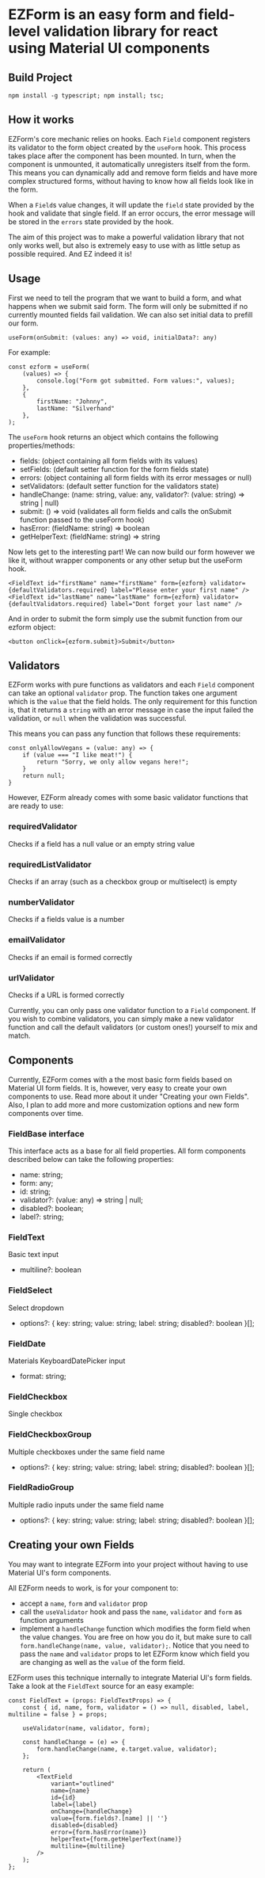 # EZForm is an easy form and field-level validation library for react using Material UI components

## Build Project

````
npm install -g typescript; npm install; tsc;
````

## How it works

EZForm's core mechanic relies on hooks. Each `Field` component registers its validator to the form object created by the `useForm` hook. This process takes place after the component has been mounted. In turn, when the component is unmounted, it automatically unregisters itself from the form. This means you can dynamically add and remove form fields and have more complex structured forms, without having to know how all fields look like in the form.

When a `Field`s value changes, it will update the `field` state provided by the hook and validate that single field. If an error occurs, the error message will be stored in the `errors` state provided by the hook.

The aim of this project was to make a powerful validation library that not only works well, but also is extremely easy to use with as little setup as possible required. And EZ indeed it is!

## Usage

First we need to tell the program that we want to build a form, and what happens when we submit said form. The form will only be submitted if no currently mounted fields fail validation. We can also set initial data to prefill our form.


````
useForm(onSubmit: (values: any) => void, initialData?: any)
````

For example:

````
const ezform = useForm(
    (values) => {
        console.log("Form got submitted. Form values:", values);
    },
    {
        firstName: "Johnny",
        lastName: "Silverhand"
    },
);
````

The `useForm` hook returns an object which contains the following properties/methods:

- fields: (object containing all form fields with its values)
- setFields: (default setter function for the form fields state)
- errors: (object containing all form fields with its error messages or null)
- setValidators: (default setter function for the validators state)
- handleChange: (name: string, value: any, validator?: (value: string) => string | null)
- submit: () => void (validates all form fields and calls the onSubmit function passed to the useForm hook)
- hasError: (fieldName: string) => boolean
- getHelperText: (fieldName: string) => string

Now lets get to the interesting part! We can now build our form however we like it, without wrapper components or any other setup but the useForm hook.

````
<FieldText id="firstName" name="firstName" form={ezform} validator={defaultValidators.required} label="Please enter your first name" />
<FieldText id="lastName" name="lastName" form={ezform} validator={defaultValidators.required} label="Dont forget your last name" />
````

And in order to submit the form simply use the submit function from our ezform object:

````
<button onClick={ezform.submit}>Submit</button>
````



## Validators

EZForm works with pure functions as validators and each `Field` component can take an optional `validator` prop. The function takes one argument which is the `value` that the field holds.  The only requirement for this function is, that it returns a `string` with an error message in case the input failed the validation, or `null` when the validation was successful.

This means you can pass any function that follows these requirements:

````
const onlyAllowVegans = (value: any) => {
    if (value === "I like meat!") {
        return "Sorry, we only allow vegans here!";
    }
    return null;
}
````

However, EZForm already comes with some basic validator functions that are ready to use:

### requiredValidator

Checks if a field has a null value or an empty string value

### requiredListValidator

Checks if an array (such as a checkbox group or multiselect) is empty

### numberValidator

Checks if a fields value is a number

### emailValidator

Checks if an email is formed correctly

### urlValidator

Checks if a URL is formed correctly

Currently, you can only pass one validator function to a `Field` component. If you wish to combine validators, you can simply make a new validator function and call the default validators (or custom ones!) yourself to mix and match.

## Components

Currently, EZForm comes with a the most basic form fields based on Material UI form fields. It is, however, very easy to create your own components to use. Read more about it under "Creating your own Fields". Also, I plan to add more and more customization options and new form components over time.

### FieldBase interface

This interface acts as a base for all field properties. All form components described below can take the following properties:

- name: string;
- form: any;
- id: string;
- validator?: (value: any) => string | null;
- disabled?: boolean;
- label?: string;

### FieldText

Basic text input

- multiline?: boolean

### FieldSelect

Select dropdown

- options?: { key: string; value: string; label: string; disabled?: boolean }[];

### FieldDate

Materials KeyboardDatePicker input

- format: string;

### FieldCheckbox

Single checkbox

### FieldCheckboxGroup

Multiple checkboxes under the same field name

- options?: { key: string; value: string; label: string; disabled?: boolean }[];

### FieldRadioGroup

Multiple radio inputs under the same field name

- options?: { key: string; value: string; label: string; disabled?: boolean }[];

## Creating your own Fields

You may want to integrate EZForm into your project without having to use Material UI's form components. 

All EZForm needs to work, is for your component to:

- accept a `name`, `form` and `validator` prop
- call the `useValidator` hook and pass the `name`, `validator` and `form` as function arguments
- implement a `handleChange` function which modifies the form field when the value changes. You are free on how you do it, but make sure to call `form.handleChange(name, value, validator);`. Notice that you need to pass the `name` and `validator` props to let EZForm know which field you are changing as well as the `value` of the form field.

EZForm uses this technique internally to integrate Material UI's form fields. Take a look at the `FieldText` source for an easy example:

````
const FieldText = (props: FieldTextProps) => {
	const { id, name, form, validator = () => null, disabled, label, multiline = false } = props;

	useValidator(name, validator, form);

	const handleChange = (e) => {
		form.handleChange(name, e.target.value, validator);
	};

	return (
		<TextField
			variant="outlined"
			name={name}
			id={id}
			label={label}
			onChange={handleChange}
			value={form.fields?.[name] || ''}
			disabled={disabled}
			error={form.hasError(name)}
			helperText={form.getHelperText(name)}
			multiline={multiline}
		/>
	);
};
````
